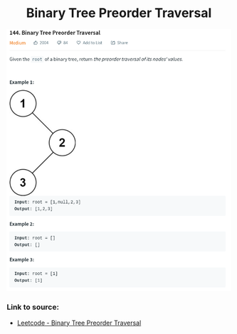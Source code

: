 <h1 align="center">Binary Tree Preorder Traversal</h1>

![alt text](https://raw.githubusercontent.com/matthew01lokiet/Github-repos-images/main/Algs/Tree/M01VGbFp_o.png)

### Link to source: 
- <a href="https://leetcode.com/problems/binary-tree-preorder-traversal/">Leetcode - Binary Tree Preorder Traversal</a>

